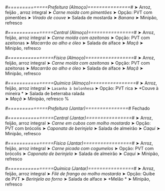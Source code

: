 
*#==============Prefeitura (Almoço)===============#*
➤ Arroz, feijão , arroz integral
➤ *Carne moída com pimentões*
➤ Opção: PVT com pimentões
➤ *Virado de couve*
➤ Salada de mostarda
➤ *Banana*
➤ Minipão, refresco

*#================Central (Almoço)================#*
➤ Arroz, feijão, arroz integral
➤ *Carne moída com azeitonas*
➤ Opção: PVT com azeitonas
➤ *Macarrão ao alho e óleo*
➤ Salada de alface
➤ *Maçã*
➤ Minipão, refresco

*#================Física (Almoço)=================#*
➤ Arroz, feijão, arroz integral
➤ *Carne moída com azeitonas*
➤ Opção: PVT com azeitonas
➤ *Macarrão ao alho e óleo*
➤ Salada de alface
➤ *Maçã*
➤ Minipão, refresco

*#================Química (Almoço)================#*
➤ Arroz, feijão, arroz integral
➤ `Lasanha à bolonhesa`
➤ Opção: PVT rica 
➤ *Couve à mineira *
➤ Salada de beterraba ralada  
➤ *Maçã*
➤ Minipão, refresco
%

*#==============Prefeitura (Jantar)===============#*
Fechado

*#================Central (Jantar)================#*
➤ Arroz, feijão, arroz integral
➤ *Carne em cubos com molho mostarda*
➤ Opção: PVT com brócolis
➤ *Caponata de berinjela*
➤ Salada de almeirão
➤ *Caqui*
➤ Minipão, refresco

*#================Física (Jantar)=================#*
➤ Arroz, feijão, arroz integral
➤ *Carne picada com cogumelos*
➤ Opção: PVT com brócolis
➤ *Caponata de berinjela*
➤ Salada de almeirão
➤ *Caqui*
➤ Minipão, refresco

*#================Química (Jantar)================#*
➤ Arroz, feijão, arroz integral
➤ *Filé de frango ao molho mostarda*
➤ Opção: Quibe de PVT
➤ *Berinjela ao forno*
➤ Salada de alface 
➤ *Melão *
➤ Minipão, refresco
